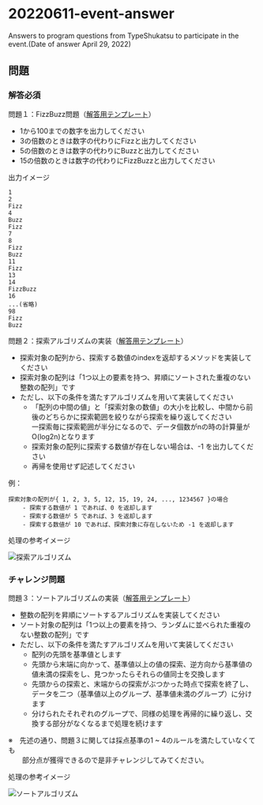 # 20220611-event-answer
Answers to program questions from TypeShukatsu to participate in the event.(Date of answer April 29, 2022)


## 問題
### 解答必須

問題１：FizzBuzz問題（[解答用テンプレート](https://github.com/typeshukatsu/20220611-event-questions/tree/main/template/Q1_FizzBuzz)）
- 1から100までの数字を出力してください
- 3の倍数のときは数字の代わりにFizzと出力してください
- 5の倍数のときは数字の代わりにBuzzと出力してください
- 15の倍数のときは数字の代わりにFizzBuzzと出力してください

出力イメージ
```
1
2
Fizz
4
Buzz
Fizz
7
8
Fizz
Buzz
11
Fizz
13
14
FizzBuzz
16
...(省略)
98
Fizz
Buzz
```

問題２：探索アルゴリズムの実装（[解答用テンプレート](https://github.com/typeshukatsu/20220611-event-questions/tree/main/template/Q2_Search)）
- 探索対象の配列から、探索する数値のindexを返却するメソッドを実装してください
- 探索対象の配列は「1つ以上の要素を持つ、昇順にソートされた重複のない整数の配列」です
- ただし、以下の条件を満たすアルゴリズムを用いて実装してください
    - 「配列の中間の値」と「探索対象の数値」の大小を比較し、中間から前後のどちらかに探索範囲を絞りながら探索を繰り返してください  
    一探索毎に探索範囲が半分になるので、データ個数がnの時の計算量がO(log2n)となります
    - 探索対象の配列に探索する数値が存在しない場合は、-1 を出力してください
    - 再帰を使用せず記述してください

例：
```
探索対象の配列が{ 1, 2, 3, 5, 12, 15, 19, 24, ..., 1234567 }の場合
    - 探索する数値が 1 であれば、0 を返却します
    - 探索する数値が 5 であれば、3 を返却します
    - 探索する数値が 10 であれば、探索対象に存在しないため -1 を返却します
```

処理の参考イメージ  

![探索アルゴリズム](https://github.com/typeshukatsu/20220611-event-questions/blob/main/search.jpg)


### チャレンジ問題
問題３：ソートアルゴリズムの実装（[解答用テンプレート](https://github.com/typeshukatsu/20220611-event-questions/tree/main/template/Q3_Sort)）
- 整数の配列を昇順にソートするアルゴリズムを実装してください
- ソート対象の配列は「1つ以上の要素を持つ、ランダムに並べられた重複のない整数の配列」です
- ただし、以下の条件を満たすアルゴリズムを用いて実装してください
    - 配列の先頭を基準値とします
    - 先頭から末端に向かって、基準値以上の値の探索、逆方向から基準値の値未満の探索をし、見つかったらそれらの値同士を交換します
    - 先頭からの探索と、末端からの探索がぶつかった時点で探索を終了し、データを二つ（基準値以上のグループ、基準値未満のグループ）に分けます
    - 分けられたそれぞれのグループで、同様の処理を再帰的に繰り返し、交換する部分がなくなるまで処理を続けます

※　先述の通り、問題３に関しては採点基準の1 ~ 4のルールを満たしていなくても  
　　部分点が獲得できるので是非チャレンジしてみてください。  

処理の参考イメージ  

![ソートアルゴリズム](https://github.com/typeshukatsu/20220611-event-questions/blob/main/sort.jpg)
